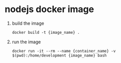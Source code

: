 # nodejs docker image

1. build the image
   ```
   docker build -t {image_name} .
   ```
2. run the image 
   ```
   docker run -it --rm --name {container_name} -v $(pwd):/home/development {image_name} bash
   ```
